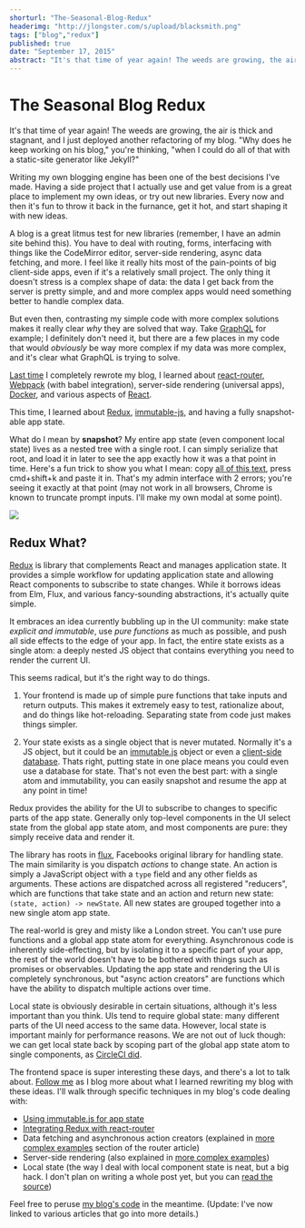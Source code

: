 ```yaml
---
shorturl: "The-Seasonal-Blog-Redux"
headerimg: "http://jlongster.com/s/upload/blacksmith.png"
tags: ["blog","redux"]
published: true
date: "September 17, 2015"
abstract: "It's that time of year again! The weeds are growing, the air is thick and stagnant, and I just deployed another refactoring of my blog. \"Why does he keep working on his blog,\" you're thinking, \"when I could do all of that with a static-site generator like Jekyll?\""
---
```


# The Seasonal Blog Redux

It's that time of year again! The weeds are growing, the air is thick and stagnant, and I just deployed another refactoring of my blog. "Why does he keep working on his blog," you're thinking, "when I could do all of that with a static-site generator like Jekyll?"

Writing my own blogging engine has been one of the best decisions I've made. Having a side project that I actually use and get value from is a great place to implement my own ideas, or try out new libraries. Every now and then it's fun to throw it back in the furnance, get it hot, and start shaping it with new ideas.

A blog is a great litmus test for new libraries (remember, I have an admin site behind this). You have to deal with routing, forms, interfacing with things like the CodeMirror editor, server-side rendering, async data fetching, and more. I feel like it really hits most of the pain-points of big client-side apps, even if it's a relatively small project. The only thing it doesn't stress is a complex shape of data: the data I get back from the server is pretty simple, and and more complex apps would need something better to handle complex data.

But even then, contrasting my simple code with more complex solutions makes it really clear *why* they are solved that way. Take [GraphQL](http://facebook.github.io/react/blog/2015/05/01/graphql-introduction.html) for example; I definitely don't need it, but there are a few places in my code that would *obviously* be way more complex if my data was more complex, and it's clear what GraphQL is trying to solve.

[Last time](http://jlongster.com/Presenting-The-Most-Over-Engineered-Blog-Ever) I completely rewrote my blog, I learned about [react-router](https://github.com/rackt/react-router), [Webpack](http://webpack.github.io/docs/) (with babel integration), server-side rendering (universal apps), [Docker](https://www.docker.com/), and various aspects of [React](http://facebook.github.io/react/).

This time, I learned about [Redux](https://github.com/rackt/redux), [immutable-js](https://github.com/facebook/immutable-js), and having a fully snapshot-able app state.

What do I mean by **snapshot**? My entire app state (even component local state) lives as a nested tree with a single root. I can simply serialize that root, and load it in later to see the app exactly how it was a that point in time. Here's a fun trick to show you what I mean: copy [all of this text](https://gist.githubusercontent.com/jlongster/55b1f54f0a29ea235dc3/raw/8643c538e836a96eaa9e7b0c5e05d998d0363268/gistfile1.txt), press cmd+shift+k and paste it in. That's my admin interface with 2 errors; you're seeing it exactly at that point (may not work in all browsers, Chrome is known to truncate prompt inputs. I'll make my own modal at some point).

![](http://jlongster.com/s/upload/redux-admin.gif)

## Redux What?

[Redux](https://github.com/rackt/redux) is library that complements React and manages application state. It provides a simple workflow for updating application state and allowing React components to subscribe to state changes. While it borrows ideas from Elm, Flux, and various fancy-sounding abstractions, it's actually quite simple.

It embraces an idea currently bubbling up in the UI community: make state *explicit and immutable*, use *pure functions* as much as possible, and push all side effects to the edge of your app. In fact, the entire state exists as a single atom: a deeply nested JS object that contains everything you need to render the current UI.

This seems radical, but it's the right way to do things.

1. Your frontend is made up of simple pure functions that take inputs and return outputs. This makes it extremely easy to test, rationalize about, and do things like hot-reloading. Separating state from code just makes things simpler.

2. Your state exists as a single object that is never mutated. Normally it's a JS object, but it could be an [immutable.js](https://github.com/facebook/immutable-js) object or even a [client-side database](https://github.com/tonsky/datascript). Thats right, putting state in one place means you could even use a database for state. That's not even the best part: with a single atom and immutability, you can easily snapshot and resume the app at any point in time!

Redux provides the ability for the UI to subscribe to changes to specific parts of the app state. Generally only top-level components in the UI select state from the global app state atom, and most components are pure: they simply receive data and render it.

The library has roots in [flux](https://github.com/facebook/flux/), Facebooks original library for handling state. The main similarity is you dispatch *actions* to change state. An action is simply a JavaScript object with a `type` field and any other fields as arguments. These actions are dispatched across all registered "reducers", which are functions that take state and an action and return new state: `(state, action) -> newState`. All new states are grouped together into a new single atom app state.

The real-world is grey and misty like a London street. You can't use pure functions and a global app state atom for everything. Asynchronous code is inherently side-effecting, but by isolating it to a specific part of your app, the rest of the world doesn't have to be bothered with things such as promises or observables. Updating the app state and rendering the UI is completely synchronous, but "async action creators" are functions which have the ability to dispatch multiple actions over time.

Local state is obviously desirable in certain situations, although it's less important than you think. UIs tend to require global state: many different parts of the UI need access to the same data. However, local state is important mainly for performance reasons. We are not out of luck though: we can get local state back by scoping part of the global app state atom to single components, as [CircleCI did](http://blog.circleci.com/local-state-global-concerns/).

The frontend space is super interesting these days, and there's a lot to talk about. [Follow me](http://jlongster.com/atom.xml) as I blog more about what I learned rewriting my blog with these ideas. I'll walk through specific techniques in my blog's code dealing with:

* [Using immutable.js for app state](http://jlongster.com/Using-Immutable-Data-Structures-in-JavaScript)
* [Integrating Redux with react-router](http://jlongster.com/A-Simple-Way-to-Route-with-Redux)
* Data fetching and asynchronous action creators (explained in [more complex examples](http://jlongster.com/A-Simple-Way-to-Route-with-Redux#More-Complex-Example) section of the router article)
* Server-side rendering (also explained in [more complex examples](http://jlongster.com/A-Simple-Way-to-Route-with-Redux#More-Complex-Example))
* Local state (the way I deal with local component state is neat, but a big hack. I don't plan on writing a whole post yet, but you can [read the source](https://github.com/jlongster/blog/blob/8342b40bb2ed6bcbeedff29b9f7ef0b5ee06eb03/src/lib/local-state.js))

Feel free to peruse [my blog's code](https://github.com/jlongster/blog) in the meantime. (Update: I've now linked to various articles that go into more details.)
